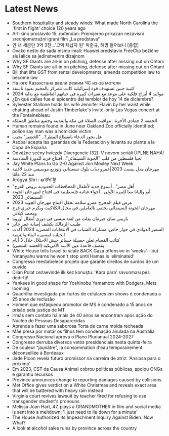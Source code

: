 # Latest News
-  Southern hospitality and steady winds: What made North Carolina the 'first in flight' choice 120 years ago
-  Art-kino proslavilo 15. rođendan: Premijerno prikazan nezavisni srednjometražni igrani film „La predstava“
-  안 낸 세금만 3억 3천…'고액 체납자 된' 박준규, 해명 들어보니 [종합]
-  Ovako nešto do sada nismo imali: Huawei predstavio FreeClip bežične slušalice sa jedinstvenim dizajnom
-  Why SF Giants are all-in on pitching, defense after missing out on Ohtani
-  Why SF Giants are all-in on pitching, defense after missing out on Ohtani
-  Bill that lifts GST from rental developments, amends competition law to become law
-  На юге Казахстана ввели режим ЧС из-за метели
-  كتيبة جنين تستهدف قوة إسرائيلية كانت تتمركز بالمخيم بعبوة ناسفة
-  مواليد 4 أبراج فلكية على موعد مع تغيرات كبيرة في حياتهم العاطفية مع بداية 2024
-  ¿En qué calles fue el epicentro del temblor de hoy 14 de diciembre?
-  Sylvester Stallone holds his wife Jennifer Flavin by her waist while chatting ahead of Justin Timberlake's invite-only Las Vegas concert at the Fontainebleau
-  الجمعة 2 جمادى الآخرة.. مواقيت الصلاة في مكة والمدينة وجميع مناطق المملكة
-  Human remains found in June near Oakland Zoo officially identified; police say man was a homicide victim
-  هل يجوز الدعاء بانقطاع المطر؟.. "الخضير" يجيب
-  Asobal acepta las garantías de la Federación y levanta su plante a la Copa de España
-  Odvážne scény hviezdy Divergencie (32): V novom seriáli ÚPLNE NAHÁ!
-  تحيا فلسطين من قلب "الجونة السينمائي".. افتتاح فريد للدورة السادسة
-  Jay White Plans to Go 2-0 Against Jon Moxley Next Week
-  مهرجان مدل بيست 2023|عمرو دياب بلوك تسعيناتي وتوزيع موسيقي جديد لأغنية منذ 22 عامًا
-  Arogya Shri : ఆ‘రోగ’శ్రీ!
-  "أهل مصر".. أسبوع جديد لأطفال المحافظات الحدودية بروض الفرج
-  أبو وإليانا معا للمرة الأولى.. أجواء غنائية فلسطينية في افتتاح لمهرجان الجونة السينمائي 2023
-  عرض فيلم المخرج عمرو سلامة بحفل افتتاح مهرجان الجونة 2023
-  مهرجان الجونة السينمائي يحتفى بالعاملين في مجال الكلاكيت ويكرم خيري فرج ومحمد كيلاني
-  باريس سان جيرمان يفلت من لعنة ميسي في دوري أبطال أوروبا
-  طبيب الزمالك يكشف إصابة عمر جابر
-  السفير الذوادي في حوار خاص: مشاركة الشباب في الانتخابات المصرية 2024 أكدت انحيازه لمسيرة البناء والتنمية
-  كتائب القسام تعلن حصيلة خسائر جيش الاحتلال خلال 3 أيام
-  (الحشد الشعبي) يقصف قاعدة عين الأسد الأمريكية
-  White House tells Israel to scale BACK Gaza offensive in 'weeks' - but Netanyahu warns he won't stop until Hamas is 'eliminated'
-  Congresso reestabelece projeto que garante direitos de surdos de um ouvido
-  Dilan Polat cezaevinde ilk kez konuştu: 'Kara para' savunması pes dedirtti!
-  Yankees in good shape for Yoshinobu Yamamoto with Dodgers, Mets looming
-  Quadrilha investigada por furtos de celulares em shows é condenada a 25 anos de reclusão
-  Homem que esfaqueou promotor de MS é condenado a 15 anos de prisão pela justiça de MT
-  Irmãs sem contato há mais de 40 anos se encontram após ação do Núcleo de Pessoas Desaparecidas
-  Aprenda a fazer uma saborosa Torta de carne moída recheada
-  Mãe presa por matar os filhos tem condenação anulada na Austrália
-  Congresso Nacional aprova o Plano Plurianual 2024-2027
-  Congresso derruba diversos vetos presidenciais nesta quinta-feira
-  De couleur "jaunâtre", la consommation d'eau temporairement déconseillée à Bordeaux
-  Jade Picon revela futuro promissor na carreira de atriz: ‘Ansiosa para o próximo’
-  Em 2023, CST da Causa Animal cobrou políticas públicas, apoiou ONGs e garantiu recursos
-  Province announces change to reporting damages caused by collisions
-  Met Office gives verdict on a White Christmas and reveals exact area that will be battered with heavy rain instead
-  Virginia court revives lawsuit by teacher fired for refusing to use transgender student's pronouns
-  Melissa Joan Hart, 47, plays a GRANDMOTHER in film and social media is sent into a meltdown: 'I just need to lie down for a minute'
-  The House Authorized Its Impeachment Inquiry Against Biden. Now What?
-  A look at alcohol sales rules by province across the country
